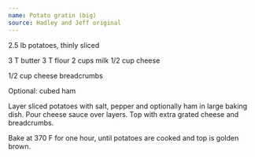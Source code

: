 ```yaml
---
name: Potato gratin (big)
source: Hadley and Jeff original
---
```


2.5 lb potatoes, thinly sliced


3 T butter
3 T flour
2 cups milk
1/2 cup cheese

1/2 cup cheese
breadcrumbs

Optional: cubed ham

Layer sliced potatoes with salt, pepper and optionally ham in large baking dish.  Pour cheese sauce over layers.  Top with extra grated cheese and breadcrumbs.

Bake at 370 F for one hour, until potatoes are cooked and top is golden brown.

